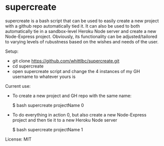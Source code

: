 supercreate
=================

supercreate is a bash script that can be used to easily create a new project with a github repo automatically tied it. It can also be used to both automatically tie in a sandbox-level Heroku Node server and create a new Node-Express project. Obviously, its functionality can be adjusted/tailored to varying levels of rubustness based on the wishes and needs of the user.

Setup:

  - git clone https://github.com/whittlbc/supercreate.git
  - cd supercreate
  - open supercreate script and change the 4 instances of my GH username to whatever yours is

Current use:

  - To create a new project and GH repo with the same name: 
  
    $ bash supercreate projectName 0

  - To do everything in action 0, but also create a new Node-Express project and then tie it to a new Heroku Node server

    $ bash supercreate projectName 1



License: MIT 

